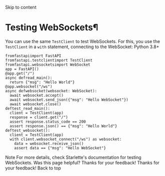 Skip to content 
# Testing WebSockets¶
You can use the same `TestClient` to test WebSockets.
For this, you use the `TestClient` in a `with` statement, connecting to the WebSocket:
Python 3.8+
```
fromfastapiimport FastAPI
fromfastapi.testclientimport TestClient
fromfastapi.websocketsimport WebSocket
app = FastAPI()
@app.get("/")
async defread_main():
  return {"msg": "Hello World"}
@app.websocket("/ws")
async defwebsocket(websocket: WebSocket):
  await websocket.accept()
  await websocket.send_json({"msg": "Hello WebSocket"})
  await websocket.close()
deftest_read_main():
  client = TestClient(app)
  response = client.get("/")
  assert response.status_code == 200
  assert response.json() == {"msg": "Hello World"}
deftest_websocket():
  client = TestClient(app)
  with client.websocket_connect("/ws") as websocket:
    data = websocket.receive_json()
    assert data == {"msg": "Hello WebSocket"}

```

Note
For more details, check Starlette's documentation for testing WebSockets.
Was this page helpful? 
Thanks for your feedback! 
Thanks for your feedback! 
Back to top 
